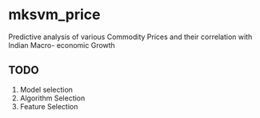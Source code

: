 # mksvm_price
Predictive analysis of various Commodity Prices and their correlation with Indian Macro- economic Growth


## TODO
1. Model selection
2. Algorithm Selection
3. Feature Selection
